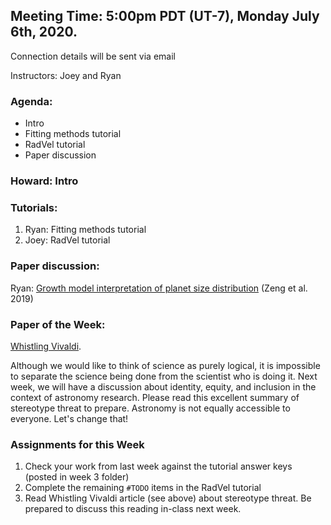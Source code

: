 ## Meeting Time: 5:00pm PDT (UT-7), Monday July 6th, 2020.
Connection details will be sent via email

Instructors: Joey and Ryan

### Agenda:
* Intro
* Fitting methods tutorial
* RadVel tutorial
* Paper discussion

### Howard: Intro

### Tutorials:
1. Ryan: Fitting methods tutorial
2. Joey: RadVel tutorial

### Paper discussion:
Ryan: [Growth model interpretation of planet size distribution](https://drive.google.com/file/d/1dSFWhcip5TK61KJ6jm-whv3R7cEWgP57/view?usp=sharing) (Zeng et al. 2019)

### Paper of the Week:
[Whistling Vivaldi](https://drive.google.com/drive/folders/1mNisjq1yZL2pIpoysNbK3xCAfuZrtX-Q).

Although we would like to think of science as purely logical, it is impossible to separate the science being done from the scientist who is doing it. Next week, we will have a discussion about identity, equity, and inclusion in the context of astronomy research. Please read this excellent summary of stereotype threat to prepare. Astronomy is not equally accessible to everyone. Let's change that!

### Assignments for this Week

1. Check your work from last week against the tutorial answer keys (posted in week 3 folder)
2. Complete the remaining `#TODO` items in the RadVel tutorial
3. Read Whistling Vivaldi article (see above) about stereotype threat. Be prepared to discuss this reading in-class next week.
